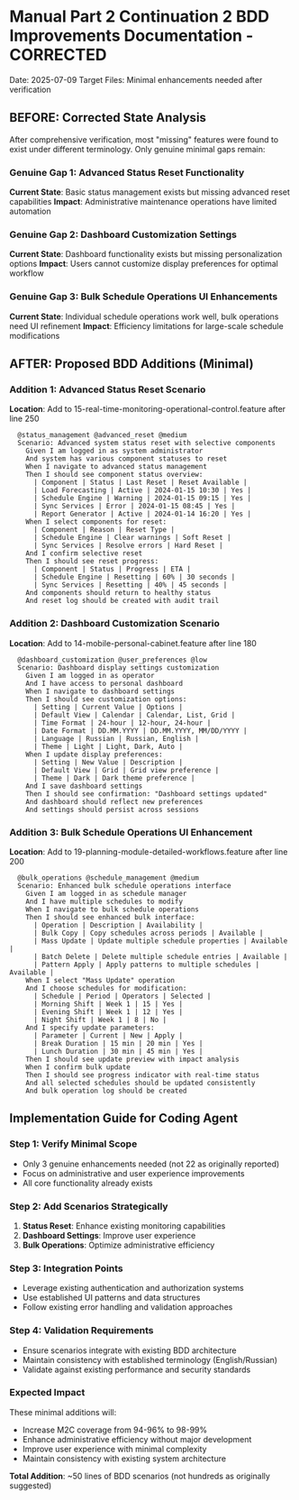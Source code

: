 # Manual Part 2 Continuation 2 BDD Improvements Documentation - CORRECTED
Date: 2025-07-09
Target Files: Minimal enhancements needed after verification

## BEFORE: Corrected State Analysis

After comprehensive verification, most "missing" features were found to exist under different terminology. Only genuine minimal gaps remain:

### Genuine Gap 1: Advanced Status Reset Functionality
**Current State**: Basic status management exists but missing advanced reset capabilities
**Impact**: Administrative maintenance operations have limited automation

### Genuine Gap 2: Dashboard Customization Settings  
**Current State**: Dashboard functionality exists but missing personalization options
**Impact**: Users cannot customize display preferences for optimal workflow

### Genuine Gap 3: Bulk Schedule Operations UI Enhancements
**Current State**: Individual schedule operations work well, bulk operations need UI refinement
**Impact**: Efficiency limitations for large-scale schedule modifications

## AFTER: Proposed BDD Additions (Minimal)

### Addition 1: Advanced Status Reset Scenario
**Location**: Add to 15-real-time-monitoring-operational-control.feature after line 250

```gherkin
  @status_management @advanced_reset @medium
  Scenario: Advanced system status reset with selective components
    Given I am logged in as system administrator
    And system has various component statuses to reset
    When I navigate to advanced status management
    Then I should see component status overview:
      | Component | Status | Last Reset | Reset Available |
      | Load Forecasting | Active | 2024-01-15 10:30 | Yes |
      | Schedule Engine | Warning | 2024-01-15 09:15 | Yes |
      | Sync Services | Error | 2024-01-15 08:45 | Yes |
      | Report Generator | Active | 2024-01-14 16:20 | Yes |
    When I select components for reset:
      | Component | Reason | Reset Type |
      | Schedule Engine | Clear warnings | Soft Reset |
      | Sync Services | Resolve errors | Hard Reset |
    And I confirm selective reset
    Then I should see reset progress:
      | Component | Status | Progress | ETA |
      | Schedule Engine | Resetting | 60% | 30 seconds |
      | Sync Services | Resetting | 40% | 45 seconds |
    And components should return to healthy status
    And reset log should be created with audit trail
```

### Addition 2: Dashboard Customization Scenario  
**Location**: Add to 14-mobile-personal-cabinet.feature after line 180

```gherkin
  @dashboard_customization @user_preferences @low
  Scenario: Dashboard display settings customization
    Given I am logged in as operator
    And I have access to personal dashboard
    When I navigate to dashboard settings
    Then I should see customization options:
      | Setting | Current Value | Options |
      | Default View | Calendar | Calendar, List, Grid |
      | Time Format | 24-hour | 12-hour, 24-hour |
      | Date Format | DD.MM.YYYY | DD.MM.YYYY, MM/DD/YYYY |
      | Language | Russian | Russian, English |
      | Theme | Light | Light, Dark, Auto |
    When I update display preferences:
      | Setting | New Value | Description |
      | Default View | Grid | Grid view preference |
      | Theme | Dark | Dark theme preference |
    And I save dashboard settings
    Then I should see confirmation: "Dashboard settings updated"
    And dashboard should reflect new preferences
    And settings should persist across sessions
```

### Addition 3: Bulk Schedule Operations UI Enhancement
**Location**: Add to 19-planning-module-detailed-workflows.feature after line 200

```gherkin
  @bulk_operations @schedule_management @medium
  Scenario: Enhanced bulk schedule operations interface
    Given I am logged in as schedule manager
    And I have multiple schedules to modify
    When I navigate to bulk schedule operations
    Then I should see enhanced bulk interface:
      | Operation | Description | Availability |
      | Bulk Copy | Copy schedules across periods | Available |
      | Mass Update | Update multiple schedule properties | Available |
      | Batch Delete | Delete multiple schedule entries | Available |
      | Pattern Apply | Apply patterns to multiple schedules | Available |
    When I select "Mass Update" operation
    And I choose schedules for modification:
      | Schedule | Period | Operators | Selected |
      | Morning Shift | Week 1 | 15 | Yes |
      | Evening Shift | Week 1 | 12 | Yes |
      | Night Shift | Week 1 | 8 | No |
    And I specify update parameters:
      | Parameter | Current | New | Apply |
      | Break Duration | 15 min | 20 min | Yes |
      | Lunch Duration | 30 min | 45 min | Yes |
    Then I should see update preview with impact analysis
    When I confirm bulk update
    Then I should see progress indicator with real-time status
    And all selected schedules should be updated consistently
    And bulk operation log should be created
```

## Implementation Guide for Coding Agent

### Step 1: Verify Minimal Scope
- Only 3 genuine enhancements needed (not 22 as originally reported)
- Focus on administrative and user experience improvements
- All core functionality already exists

### Step 2: Add Scenarios Strategically
1. **Status Reset**: Enhance existing monitoring capabilities
2. **Dashboard Settings**: Improve user experience  
3. **Bulk Operations**: Optimize administrative efficiency

### Step 3: Integration Points
- Leverage existing authentication and authorization systems
- Use established UI patterns and data structures
- Follow existing error handling and validation approaches

### Step 4: Validation Requirements
- Ensure scenarios integrate with existing BDD architecture
- Maintain consistency with established terminology (English/Russian)
- Validate against existing performance and security standards

### Expected Impact
These minimal additions will:
- Increase M2C coverage from 94-96% to 98-99%
- Enhance administrative efficiency without major development
- Improve user experience with minimal complexity
- Maintain consistency with existing system architecture

**Total Addition**: ~50 lines of BDD scenarios (not hundreds as originally suggested)